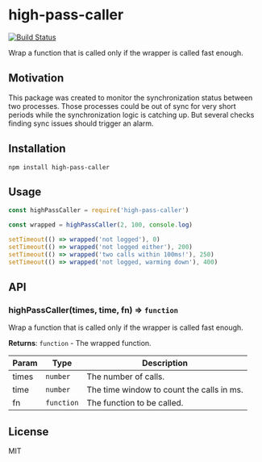 # high-pass-caller

[![Build Status](https://travis-ci.com/bloq/high-pass-caller.svg?branch=master)](https://travis-ci.com/bloq/high-pass-caller)

Wrap a function that is called only if the wrapper is called fast enough.

## Motivation

This package was created to monitor the synchronization status between two processes. Those processes could be out of sync for very short periods while the synchronization logic is catching up. But several checks finding sync issues should trigger an alarm.

## Installation

```shell
npm install high-pass-caller
```

## Usage

```js
const highPassCaller = require('high-pass-caller')

const wrapped = highPassCaller(2, 100, console.log)

setTimeout(() => wrapped('not logged'), 0)
setTimeout(() => wrapped('not logged either'), 200)
setTimeout(() => wrapped('two calls within 100ms!'), 250)
setTimeout(() => wrapped('not logged, warming down'), 400)
```

## API

### highPassCaller(times, time, fn) ⇒ `function`

Wrap a function that is called only if the wrapper is called fast enough.

**Returns**: `function` - The wrapped function.

| Param | Type       | Description                               |
| ----- | ---------- | ----------------------------------------- |
| times | `number`   | The number of calls.                      |
| time  | `number`   | The time window to count the calls in ms. |
| fn    | `function` | The function to be called.                |

## License

MIT
